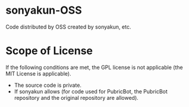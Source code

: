# sonyakun-OSS
Code distributed by OSS created by sonyakun, etc.
# Scope of License
If the following conditions are met, the GPL license is not applicable (the MIT License is applicable).
- The source code is private.
- If sonyakun allows (for code used for PubricBot, the PubricBot repository and the original repository are allowed).
